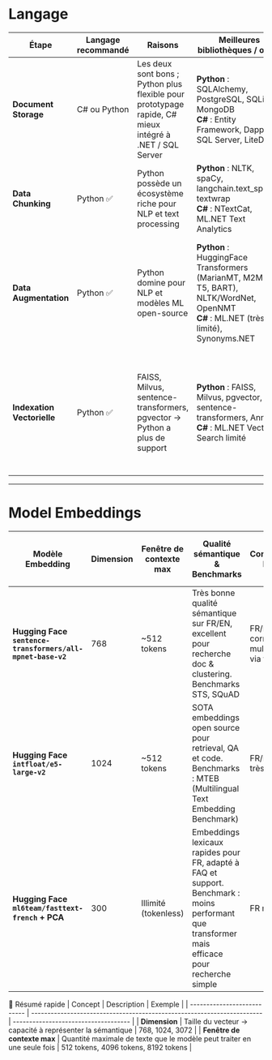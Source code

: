 # Langage
| Étape                      | Langage recommandé | Raisons                                                                                                 | Meilleures bibliothèques / outils                                                                                                        | Multithreading / GPU local                                                                                                                    |
| -------------------------- | ------------------ | ------------------------------------------------------------------------------------------------------- | ---------------------------------------------------------------------------------------------------------------------------------------- | --------------------------------------------------------------------------------------------------------------------------------------------- |
| **Document Storage**       | C# ou Python       | Les deux sont bons ; Python plus flexible pour prototypage rapide, C# mieux intégré à .NET / SQL Server | **Python** : SQLAlchemy, PostgreSQL, SQLite, MongoDB<br>**C#** : Entity Framework, Dapper, SQL Server, LiteDB                            | **CPU** : possible via batch inserts ou async DB calls ; GPU inutile                                                                          |
| **Data Chunking**          | Python ✅           | Python possède un écosystème riche pour NLP et text processing                                          | **Python** : NLTK, spaCy, langchain.text_splitter, textwrap<br>**C#** : NTextCat, ML.NET Text Analytics                                  | **CPU** : facile, multiprocessing ou joblib ; GPU inutile                                                                                     |
| **Data Augmentation**      | Python ✅           | Python domine pour NLP et modèles ML open-source                                                        | **Python** : HuggingFace Transformers (MarianMT, M2M100, T5, BART), NLTK/WordNet, OpenNMT<br>**C#** : ML.NET (très limité), Synonyms.NET | **CPU** : possible mais lent pour grands modèles<br>**GPU** : recommandé pour traduction / paraphrase (PyTorch / TensorFlow GPU)              |
| **Indexation Vectorielle** | Python ✅           | FAISS, Milvus, sentence-transformers, pgvector → Python a plus de support                               | **Python** : FAISS, Milvus, pgvector, sentence-transformers, Annoy<br>**C#** : ML.NET Vector Search limité                               | **CPU** : FAISS et pgvector peuvent utiliser plusieurs threads<br>**GPU** : FAISS GPU possible pour embeddings volumineux et recherche rapide |

_____________________________________________________________________________________________

# Model Embeddings
| Modèle Embedding                                           | Dimension | Fenêtre de contexte max | Qualité sémantique & Benchmarks                                                                                                                | Compatibilité langue                      | Avantages                                                                                          | Inconvénients                                                                | Facilité intégration avec PgSQL & LLM local                                |
| ---------------------------------------------------------- | --------- | ----------------------- | ---------------------------------------------------------------------------------------------------------------------------------------------- | ----------------------------------------- | -------------------------------------------------------------------------------------------------- | ---------------------------------------------------------------------------- | -------------------------------------------------------------------------- |
| **Hugging Face `sentence-transformers/all-mpnet-base-v2`** | 768       | ~512 tokens             | Très bonne qualité sémantique sur FR/EN, excellent pour recherche doc & clustering. Benchmarks STS, SQuAD                                      | FR/EN correct, multilingue via traduction | - Open source<br>- Léger et rapide<br>- Stable et bien documenté                                   | - Contexte limité (~512 tokens)<br>- Moins performant pour textes très longs | ✅ Stockage facile PgSQL avec PGVector, compatible retrieval pour LLM local |
| **Hugging Face `intfloat/e5-large-v2`**                    | 1024      | ~512 tokens             | SOTA embeddings open source pour retrieval, QA et code. Benchmarks : MTEB (Multilingual Text Embedding Benchmark)                              | FR/EN/ES très bon                         | - Très haute qualité sémantique<br>- Optimisé retrieval et QA<br>- Bonne compatibilité multilingue | - Plus lourd que mpnet<br>- Nécessite GPU pour inférence rapide              | ✅ Stockage PgSQL simple, retrieval efficace pour LLM dockerisé             |
| **Hugging Face `ml6team/fasttext-french` + PCA**           | 300       | Illimité (tokenless)    | Embeddings lexicaux rapides pour FR, adapté à FAQ et support. Benchmark : moins performant que transformer mais efficace pour recherche simple | FR natif                                  | - Ultra léger<br>- Pas de limite de longueur<br>- Facile à entraîner                               | - Qualité sémantique inférieure<br>- Pas optimal pour code/texte technique   | ✅ Très facile à stocker et utiliser avec LLM local léger                   |



🔑 Résumé rapide
| Concept                     | Description                                                             | Exemple                              |
| --------------------------- | ----------------------------------------------------------------------- | ------------------------------------ |
| **Dimension**               | Taille du vecteur → capacité à représenter la sémantique                | 768, 1024, 3072                      |
| **Fenêtre de contexte max** | Quantité maximale de texte que le modèle peut traiter en une seule fois | 512 tokens, 4096 tokens, 8192 tokens |
